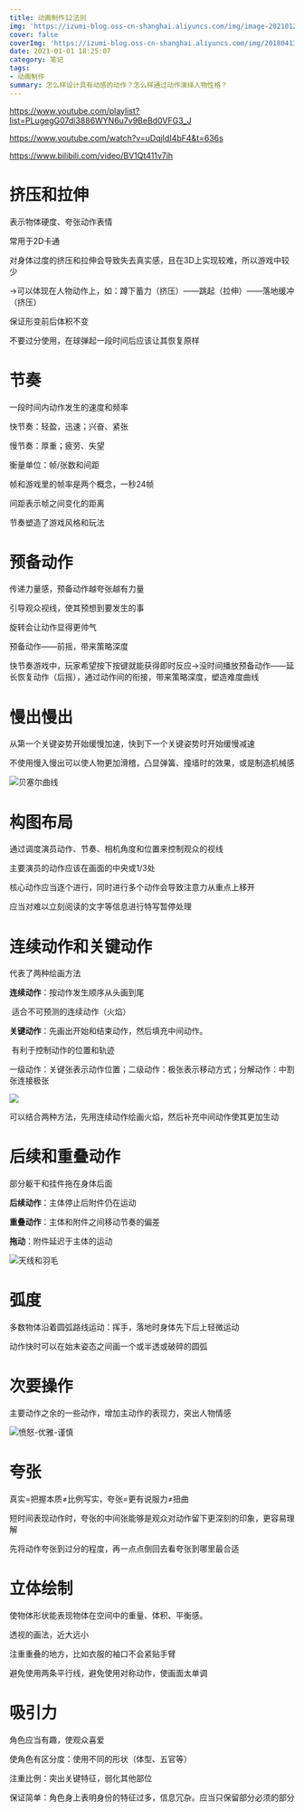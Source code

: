 ```yaml
---
title: 动画制作12法则
img: 'https://izumi-blog.oss-cn-shanghai.aliyuncs.com/img/image-20210127162758759.png'
cover: false
coverImg: 'https://izumi-blog.oss-cn-shanghai.aliyuncs.com/img/20180413101445_VXV2l.png'
date: 2021-01-01 18:25:07
category: 笔记
tags: 
- 动画制作
summary: 怎么样设计具有动感的动作？怎么样通过动作演绎人物性格？
---
```


https://www.youtube.com/playlist?list=PLugegG07di3886WYN6u7v9BeBd0VFG3_J



https://www.youtube.com/watch?v=uDqjIdI4bF4&t=636s

https://www.bilibili.com/video/BV1Qt411v7ih

# 挤压和拉伸

表示物体硬度、夸张动作表情

常用于2D卡通

对身体过度的挤压和拉伸会导致失去真实感，且在3D上实现较难，所以游戏中较少

→可以体现在人物动作上，如：蹲下蓄力（挤压）——跳起（拉伸）——落地缓冲（挤压）

保证形变前后体积不变

不要过分使用，在球弹起一段时间后应该让其恢复原样

# 节奏

一段时间内动作发生的速度和频率

快节奏：轻盈，迅速；兴奋、紧张

慢节奏：厚重；疲劳、失望

衡量单位：帧/张数和间距

帧和游戏里的帧率是两个概念，一秒24帧

间距表示帧之间变化的距离

节奏塑造了游戏风格和玩法



# 预备动作

传递力量感，预备动作越夸张越有力量

引导观众视线，使其预想到要发生的事

旋转会让动作显得更帅气

预备动作——前摇，带来策略深度

快节奏游戏中，玩家希望按下按键就能获得即时反应→没时间播放预备动作——延长恢复动作（后摇），通过动作间的衔接，带来策略深度，塑造难度曲线

# 慢出慢出

从第一个关键姿势开始缓慢加速，快到下一个关键姿势时开始缓慢减速

不使用慢入慢出可以使人物更加滑稽，凸显弹簧、撞墙时的效果，或是制造机械感

![贝塞尔曲线](https://izumi-blog.oss-cn-shanghai.aliyuncs.com/img/image-20210127205758075.png)

# 构图布局

通过调度演员动作、节奏、相机角度和位置来控制观众的视线

主要演员的动作应该在画面的中央或1/3处

核心动作应当逐个进行，同时进行多个动作会导致注意力从重点上移开

应当对难以立刻阅读的文字等信息进行特写暂停处理

# 连续动作和关键动作

代表了两种绘画方法

**连续动作**：按动作发生顺序从头画到尾

​	适合不可预测的连续动作（火焰）

**关键动作**：先画出开始和结束动作，然后填充中间动作。

​	有利于控制动作的位置和轨迹

​	一级动作：关键张表示动作位置；二级动作：极张表示移动方式；分解动作：中割张连接极张

![](https://izumi-blog.oss-cn-shanghai.aliyuncs.com/img/image-20210127201729994.png)

可以结合两种方法，先用连续动作绘画火焰，然后补充中间动作使其更加生动

# 后续和重叠动作

部分躯干和挂件拖在身体后面

**后续动作**：主体停止后附件仍在运动

**重叠动作**：主体和附件之间移动节奏的偏差

**拖动**：附件延迟于主体的运动

![天线和羽毛](https://izumi-blog.oss-cn-shanghai.aliyuncs.com/img/image-20210127205626683.png)

# 弧度

多数物体沿着圆弧路线运动：挥手，落地时身体先下后上轻微运动

动作快时可以在始末姿态之间画一个或半透或破碎的圆弧

# 次要操作

主要动作之余的一些动作，增加主动作的表现力，突出人物情感

![愤怒-优雅-谨慎](https://izumi-blog.oss-cn-shanghai.aliyuncs.com/img/image-20210127210602027.png)

# 夸张

真实=把握本质≠比例写实，夸张=更有说服力≠扭曲

短时间表现动作时，夸张的中间张能够是观众对动作留下更深刻的印象，更容易理解

先将动作夸张到过分的程度，再一点点倒回去看夸张到哪里最合适

# 立体绘制

使物体形状能表现物体在空间中的重量、体积、平衡感。

透视的画法，近大远小

注重重叠的地方，比如衣服的袖口不会紧贴手臂

避免使用两条平行线，避免使用对称动作，使画面太单调

# 吸引力

角色应当有趣，使观众喜爱

使角色有区分度：使用不同的形状（体型、五官等）

注重比例：突出关键特征，弱化其他部位

保证简单：角色身上表明身份的特征过多，信息冗杂。应当只保留部分必须的部分